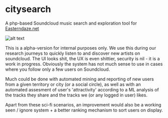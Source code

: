 # citysearch
A php-based Soundcloud music search and exploration tool for [Easterndaze.net](https://easterndaze.net)

![alt text](https://comms.gnd.sk/citysearch_screen1.png)

This is a alpha-version for internal purposes only. We use this during our research journeys to quickly listen to and discover new artists on soundcloud. The UI looks shit, the UX is even shittier, security is nil - it is a work in progress. Obviously the system has not much sense to use in cases where you follow only a few users on Soundcloud.

Much could be done with automated mining and reporting of new users from a given territory or city (or a social circle), as well as with an automated assesment of user's 'attractivity' according to a ML analysis of the tracks they share and the tracks we (or any logged in user) likes.

Apart from these sci-fi scenarios, an improvement would also be a working seen / ignore system + a better ranking mechanism to sort users on display.
